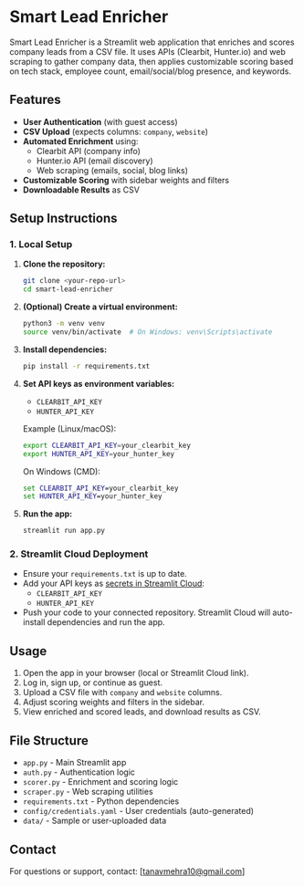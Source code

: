 # Smart Lead Enricher

Smart Lead Enricher is a Streamlit web application that enriches and scores company leads from a CSV file. It uses APIs (Clearbit, Hunter.io) and web scraping to gather company data, then applies customizable scoring based on tech stack, employee count, email/social/blog presence, and keywords.

## Features
- **User Authentication** (with guest access)
- **CSV Upload** (expects columns: `company`, `website`)
- **Automated Enrichment** using:
  - Clearbit API (company info)
  - Hunter.io API (email discovery)
  - Web scraping (emails, social, blog links)
- **Customizable Scoring** with sidebar weights and filters
- **Downloadable Results** as CSV

## Setup Instructions

### 1. Local Setup

1. **Clone the repository:**
   ```bash
   git clone <your-repo-url>
   cd smart-lead-enricher
   ```
2. **(Optional) Create a virtual environment:**
   ```bash
   python3 -m venv venv
   source venv/bin/activate  # On Windows: venv\Scripts\activate
   ```
3. **Install dependencies:**
   ```bash
   pip install -r requirements.txt
   ```
4. **Set API keys as environment variables:**
   - `CLEARBIT_API_KEY`
   - `HUNTER_API_KEY`
   
   Example (Linux/macOS):
   ```bash
   export CLEARBIT_API_KEY=your_clearbit_key
   export HUNTER_API_KEY=your_hunter_key
   ```
   On Windows (CMD):
   ```cmd
   set CLEARBIT_API_KEY=your_clearbit_key
   set HUNTER_API_KEY=your_hunter_key
   ```
5. **Run the app:**
   ```bash
   streamlit run app.py
   ```

### 2. Streamlit Cloud Deployment
- Ensure your `requirements.txt` is up to date.
- Add your API keys as [secrets in Streamlit Cloud](https://docs.streamlit.io/streamlit-community-cloud/deploy-your-app/secrets-management):
  - `CLEARBIT_API_KEY`
  - `HUNTER_API_KEY`
- Push your code to your connected repository. Streamlit Cloud will auto-install dependencies and run the app.

## Usage
1. Open the app in your browser (local or Streamlit Cloud link).
2. Log in, sign up, or continue as guest.
3. Upload a CSV file with `company` and `website` columns.
4. Adjust scoring weights and filters in the sidebar.
5. View enriched and scored leads, and download results as CSV.

## File Structure
- `app.py` - Main Streamlit app
- `auth.py` - Authentication logic
- `scorer.py` - Enrichment and scoring logic
- `scraper.py` - Web scraping utilities
- `requirements.txt` - Python dependencies
- `config/credentials.yaml` - User credentials (auto-generated)
- `data/` - Sample or user-uploaded data

## Contact
For questions or support, contact: [tanavmehra10@gmail.com] 
